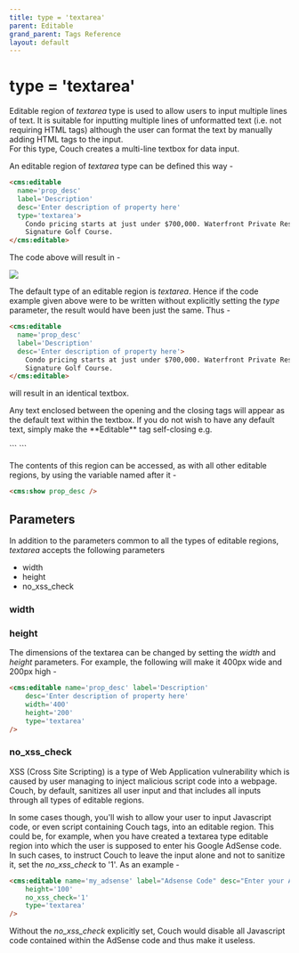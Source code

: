 ```yaml
---
title: type = 'textarea'
parent: Editable
grand_parent: Tags Reference
layout: default
---
```


# type = 'textarea'

Editable region of _textarea_ type is used to allow users to input multiple lines of text. It is suitable for inputting multiple lines of unformatted text (i.e. not requiring HTML tags) although the user can format the text by manually adding HTML tags to the input.<br/>
For this type, Couch creates a multi-line textbox for data input.

An editable region of _textarea_ type can be defined this way -

```html
<cms:editable
  name='prop_desc'
  label='Description'
  desc='Enter description of property here'
  type='textarea'>
    Condo pricing starts at just under $700,000. Waterfront Private Residences. Jack Nicklaus
    Signature Golf Course.
</cms:editable>
```

The code above will result in -

![](../../../../assets/img/contents/editable-textarea.gif)

The default type of an editable region is _textarea_. Hence if the code example given above were to be written without explicitly setting the _type_ parameter, the result would have been just the same. Thus -

```html
<cms:editable
  name='prop_desc'
  label='Description'
  desc='Enter description of property here'>
    Condo pricing starts at just under $700,000. Waterfront Private Residences. Jack Nicklaus
    Signature Golf Course.
</cms:editable>
```

will result in an identical textbox.

<p class="notice">
    Any text enclosed between the opening and the closing tags will appear as the default text within the textbox. If you do not wish to have any default text, simply make the **Editable** tag self-closing e.g.<br/>
    <br/>
    ```
<cms:editable name='prop_desc' label='Description' desc='Enter description of property here' />
    ```
</p>

The contents of this region can be accessed, as with all other editable regions, by using the variable named after it -

```html
<cms:show prop_desc />
```

## Parameters

In addition to the parameters common to all the types of editable regions, _textarea_ accepts the following parameters

*   width
*   height
*   no\_xss\_check

### width

### height

The dimensions of the textarea can be changed by setting the _width_ and _height_ parameters. For example, the following will make it 400px wide and 200px high -

```html
<cms:editable name='prop_desc' label='Description'
    desc='Enter description of property here'
    width='400'
    height='200'
    type='textarea'
/>
```

### no_xss_check

XSS (Cross Site Scripting) is a type of Web Application vulnerability which is caused by user managing to inject malicious script code into a webpage. Couch, by default, sanitizes all user input and that includes all inputs through all types of editable regions.

In some cases though, you'll wish to allow your user to input Javascript code, or even script containing Couch tags, into an editable region. This could be, for example, when you have created a textarea type editable region into which the user is supposed to enter his Google AdSense code. In such cases, to instruct Couch to leave the input alone and not to sanitize it, set the *no\_xss\_check* to '1'. As an example -

```html
<cms:editable name='my_adsense' label="Adsense Code" desc="Enter your Adsense code here"
    height='100'
    no_xss_check='1'
    type='textarea'
/>
```

Without the *no\_xss\_check* explicitly set, Couch would disable all Javascript code contained within the AdSense code and thus make it useless.
